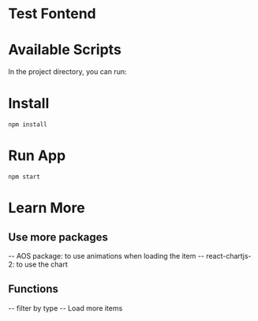 # Test Fontend

# Available Scripts

In the project directory, you can run:

# Install
```
npm install
```

# Run App
```
npm start
```

# Learn More

## Use more packages

-- AOS package: to use animations when loading the item
-- react-chartjs-2: to use the chart

## Functions

-- filter by type
-- Load more items

